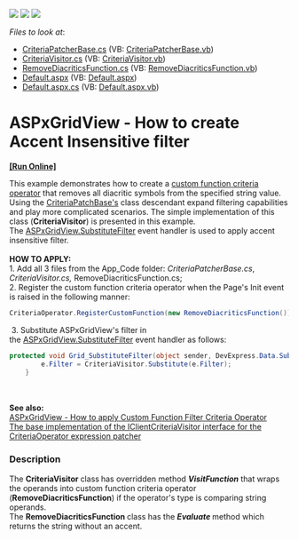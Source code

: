 <!-- default badges list -->
![](https://img.shields.io/endpoint?url=https://codecentral.devexpress.com/api/v1/VersionRange/128533622/16.2.3%2B)
[![](https://img.shields.io/badge/Open_in_DevExpress_Support_Center-FF7200?style=flat-square&logo=DevExpress&logoColor=white)](https://supportcenter.devexpress.com/ticket/details/T547083)
[![](https://img.shields.io/badge/📖_How_to_use_DevExpress_Examples-e9f6fc?style=flat-square)](https://docs.devexpress.com/GeneralInformation/403183)
<!-- default badges end -->
<!-- default file list -->
*Files to look at*:

* [CriteriaPatcherBase.cs](./CS/App_Code/CriteriaPatcherBase.cs) (VB: [CriteriaPatcherBase.vb](./VB/App_Code/CriteriaPatcherBase.vb))
* [CriteriaVisitor.cs](./CS/App_Code/CriteriaVisitor.cs) (VB: [CriteriaVisitor.vb](./VB/App_Code/CriteriaVisitor.vb))
* [RemoveDiacriticsFunction.cs](./CS/App_Code/RemoveDiacriticsFunction.cs) (VB: [RemoveDiacriticsFunction.vb](./VB/App_Code/RemoveDiacriticsFunction.vb))
* [Default.aspx](./CS/Default.aspx) (VB: [Default.aspx](./VB/Default.aspx))
* [Default.aspx.cs](./CS/Default.aspx.cs) (VB: [Default.aspx.vb](./VB/Default.aspx.vb))
<!-- default file list end -->
# ASPxGridView - How to create Accent Insensitive filter
<!-- run online -->
**[[Run Online]](https://codecentral.devexpress.com/t547083/)**
<!-- run online end -->


This example demonstrates how to create a <a href="https://documentation.devexpress.com/eXpressAppFramework/113480/Concepts/Filtering/Custom-Function-Criteria-Operators">custom function criteria operator</a> that removes all diacritic symbols from the specified string value. <br>Using the <a href="https://www.devexpress.com/Support/Center/Question/Details/T320172/the-base-implementation-of-the-iclientcriteriavisitor-interface-for-the-criteriaoperator">CriteriaPatchBase's</a> class descendant expand filtering capabilities and play more complicated scenarios. The simple implementation of this class (<strong>CriteriaVisitor</strong>) is presented in this example.<br>The <a href="https://documentation.devexpress.com/#AspNet/DevExpressWebASPxGridBase_SubstituteFiltertopic">ASPxGridView.SubstituteFilter</a> event handler is used to apply accent insensitive filter.<br><br><strong>HOW TO APPLY:<br></strong>1. Add all 3 files from the App_Code folder: <em>CriteriaPatcherBase.cs</em>, <em>CriteriaVisitor.cs, </em>RemoveDiacriticsFunction.cs;<br>2. Register the custom function criteria operator when the Page's Init event is raised in the following manner:<br>


```cs
CriteriaOperator.RegisterCustomFunction(new RemoveDiacriticsFunction());
```


 3. Substitute ASPxGridView's filter in the <a href="https://documentation.devexpress.com/#AspNet/DevExpressWebASPxGridBase_SubstituteFiltertopic">ASPxGridView.SubstituteFilter</a> event handler as follows:<br>


```cs
protected void Grid_SubstituteFilter(object sender, DevExpress.Data.SubstituteFilterEventArgs e) {
        e.Filter = CriteriaVisitor.Substitute(e.Filter);
    }
```


<br><br><strong>See also:<br></strong><a href="https://www.devexpress.com/Support/Center/Example/Details/T546944/aspxgridview-how-to-apply-custom-function-filter-criteria-operator">ASPxGridView - How to apply Custom Function Filter Criteria Operator</a><br><a href="https://www.devexpress.com/Support/Center/Question/Details/T320172/the-base-implementation-of-the-iclientcriteriavisitor-interface-for-the-criteriaoperator">The base implementation of the IClientCriteriaVisitor interface for the CriteriaOperator expression patcher</a>


<h3>Description</h3>

The&nbsp;<strong>CriteriaVisitor </strong>class<strong>&nbsp;</strong>has overridden&nbsp;method&nbsp;<strong><em>VisitFunction</em></strong>&nbsp;that wraps the operands into custom function criteria operator (<strong>RemoveDiacriticsFunction</strong>) if the operator's type is comparing string operands.<br>The&nbsp;<strong>RemoveDiacriticsFunction&nbsp;</strong>class has the&nbsp;<strong><em>Evaluate</em></strong><strong>&nbsp;</strong>method which returns the string without an accent.

<br/>


